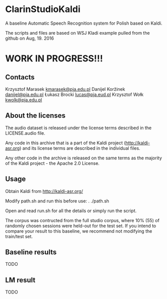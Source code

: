 # ClarinStudioKaldi

A baseline Automatic Speech Recognition system for Polish based on Kaldi.

The scripts and files are based on WSJ Kladi example pulled from the github on Aug, 19. 2016

# WORK IN PROGRESS!!!


## Contacts

Krzysztof Marasek <kmarasek@pja.edu.pl>
Danijel Koržinek <danijel@pja.edu.pl>
Łukasz Brocki <lucas@pja.eud.pl>
Krzysztof Wołk <kwolk@pja.edu.pl>

## About the licenses

The audio dataset is released under the license terms described in the LICENSE.audio file.

Any code in this archive that is a part of the Kaldi project (http://kaldi-asr.org) and its license terms are described in the individual files.

Any other code in the archive is released on the same terms as the majority of the Kaldi project - the Apache 2.0 License.

## Usage

Obtain Kaldi from http://kaldi-asr.org/

Modify path.sh and run this before use:
. ./path.sh

Open and read run.sh for all the details or simply run the script.

The corpus was contructed from the full studio corpus, where 10% (55) of randomly chosen sessions were held-out for the test set. If you intend to compare your result to this baseline, we recommend not modifying the train/test set.

## Baseline results

TODO

## LM result

TODO

